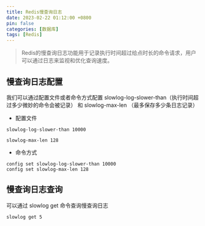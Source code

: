 ```yaml
---
title: Redis慢查询日志
date: 2023-02-22 01:12:00 +0800
pin: false 
categories: [数据库]
tags: [Redis]
---
```


> Redis的慢查询日志功能用于记录执行时间超过给点时长的命令请求，用户可以通过日志来监视和优化查询速度。

## 慢查询日志配置

我们可以通过配置文件或者命令方式配置 slowlog-log-slower-than（执行时间超过多少微妙的命令会被记录） 和 slowlog-max-len （最多保存多少条日志记录）

- 配置文件

```
slowlog-log-slower-than 10000

slowlog-max-len 128
```

- 命令方式

```
config set slowlog-log-slower-than 10000
config set slowlog-max-len 128
```

## 慢查询日志查询

可以通过 slowlog get 命令查询慢查询日志

```
slowlog get 5
```